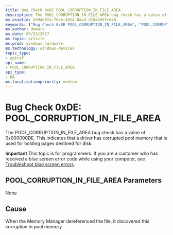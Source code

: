 ```yaml
---
title: Bug Check 0xDE POOL_CORRUPTION_IN_FILE_AREA
description: The POOL_CORRUPTION_IN_FILE_AREA bug check has a value of 0x000000DE. This indicates that a driver has corrupted pool memory that is used for holding pages destined for disk.
ms.assetid: 6394e0fa-76ee-4924-8aa3-d10a4d57c6e8
keywords: ["Bug Check 0xDE POOL_CORRUPTION_IN_FILE_AREA", "POOL_CORRUPTION_IN_FILE_AREA"]
ms.author: domars
ms.date: 05/23/2017
ms.topic: article
ms.prod: windows-hardware
ms.technology: windows-devices
topic_type:
- apiref
api_name:
- POOL_CORRUPTION_IN_FILE_AREA
api_type:
- NA
ms.localizationpriority: medium
---
```


# Bug Check 0xDE: POOL\_CORRUPTION\_IN\_FILE\_AREA


The POOL\_CORRUPTION\_IN\_FILE\_AREA bug check has a value of 0x000000DE. This indicates that a driver has corrupted pool memory that is used for holding pages destined for disk.

**Important** This topic is for programmers. If you are a customer who has received a blue screen error code while using your computer, see [Troubleshoot blue screen errors](http://windows.microsoft.com/windows-10/troubleshoot-blue-screen-errors).

## POOL\_CORRUPTION\_IN\_FILE\_AREA Parameters


None

Cause
-----

When the Memory Manager dereferenced the file, it discovered this corruption in pool memory.

 

 




